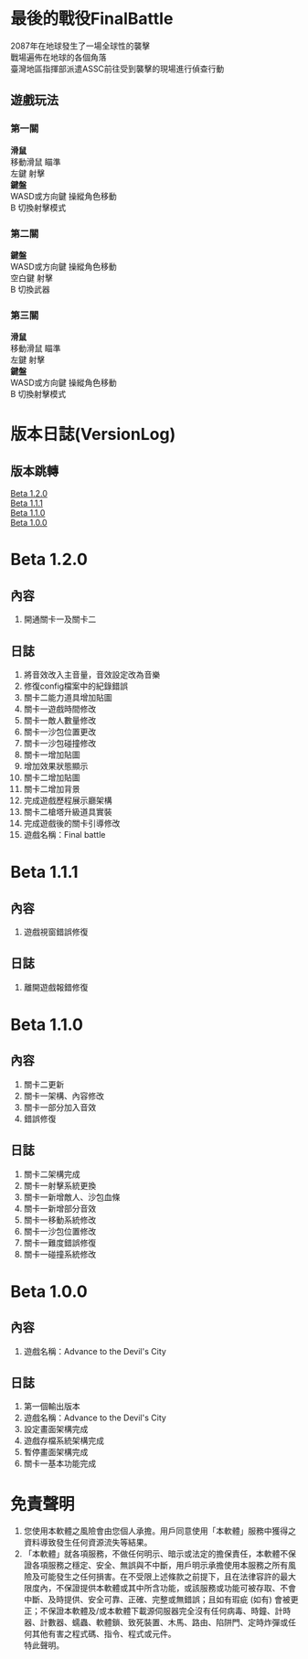 # **最後的戰役FinalBattle**
2087年在地球發生了一場全球性的襲擊  
戰場遍佈在地球的各個角落  
臺灣地區指揮部派遣ASSC前往受到襲擊的現場進行偵查行動  
## **遊戲玩法**
### **第一關**
**滑鼠**  
移動滑鼠 瞄準  
左鍵 射擊  
**鍵盤**  
WASD或方向鍵 操縱角色移動  
B 切換射擊模式  
### **第二關**
**鍵盤**  
WASD或方向鍵 操縱角色移動  
空白鍵 射擊  
B 切換武器  
### **第三關**
**滑鼠**  
移動滑鼠 瞄準  
左鍵 射擊  
**鍵盤**  
WASD或方向鍵 操縱角色移動  
B 切換射擊模式  
# 版本日誌(VersionLog)
## 版本跳轉
[Beta 1.2.0](#Beta-1.2.0)  
[Beta 1.1.1](#Beta-1.1.1)  
[Beta 1.1.0](#Beta-1.1.0)  
[Beta 1.0.0](#Beta-1.0.0)  
# Beta 1.2.0
## 內容
1. 開通關卡一及關卡二
## 日誌
1. 將音效改入主音量，音效設定改為音樂
2. 修復config檔案中的紀錄錯誤
3. 關卡二能力道具增加貼圖
4. 關卡一遊戲時間修改
5. 關卡一敵人數量修改
6. 關卡一沙包位置更改
7. 關卡一沙包碰撞修改
8. 關卡一增加貼圖
9. 增加效果狀態顯示
10. 關卡二增加貼圖
11. 關卡二增加背景
12. 完成遊戲歷程展示廳架構
13. 關卡二槍塔升級道具實裝
14. 完成遊戲後的關卡引導修改
15. 遊戲名稱：Final battle

# Beta 1.1.1
## 內容
1. 遊戲視窗錯誤修復
## 日誌
1. 離開遊戲報錯修復

# Beta 1.1.0
## 內容
1. 關卡二更新
2. 關卡一架構、內容修改
3. 關卡一部分加入音效
4. 錯誤修復
## 日誌
1. 關卡二架構完成
2. 關卡一射擊系統更換
3. 關卡一新增敵人、沙包血條
4. 關卡一新增部分音效
5. 關卡一移動系統修改
6. 關卡一沙包位置修改
8. 關卡一難度錯誤修復
7. 關卡一碰撞系統修改

# Beta 1.0.0
## 內容
1. 遊戲名稱：Advance to the Devil's City
## 日誌
1. 第一個輸出版本
2. 遊戲名稱：Advance to the Devil's City
3. 設定畫面架構完成
4. 遊戲存檔系統架構完成
5. 暫停畫面架構完成
6. 關卡一基本功能完成
# **免責聲明**
1. 您使用本軟體之風險會由您個人承擔。用戶同意使用「本軟體」服務中獲得之資料導致發生任何資源流失等結果。  
2. 「本軟體」就各項服務，不做任何明示、暗示或法定的擔保責任，本軟體不保證各項服務之穩定、安全、無誤與不中斷，用戶明示承擔使用本服務之所有風險及可能發生之任何損害。在不受限上述條款之前提下，且在法律容許的最大限度內，不保證提供本軟體或其中所含功能，或該服務或功能可被存取、不會中斷、及時提供、安全可靠、正確、完整或無錯誤；且如有瑕疵 (如有) 會被更正；不保證本軟體及/或本軟體下載源伺服器完全沒有任何病毒、時鐘、計時器、計數器、蠕蟲、軟體鎖、致死裝置、木馬、路由、陷阱門、定時炸彈或任何其他有害之程式碼、指令、程式或元件。  
特此聲明。
#